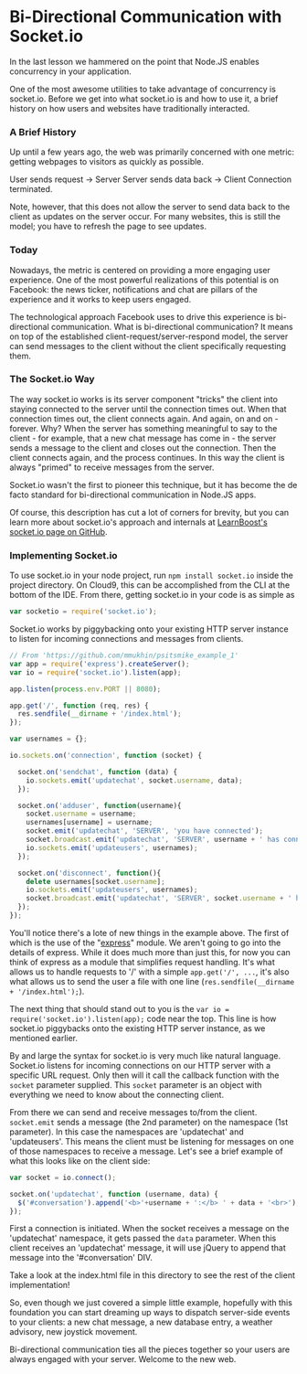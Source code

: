 Bi-Directional Communication with Socket.io
===========================================

In the last lesson we hammered on the point that Node.JS enables concurrency in
your application.

One of the most awesome utilities to take advantage of concurrency is socket.io.
Before we get into what socket.io is and how to use it, a brief history on how
users and websites have traditionally interacted.

### A Brief History

Up until a few years ago, the web was primarily concerned with one metric:
getting webpages to visitors as quickly as possible.

User sends request -> Server
Server sends data back -> Client
Connection terminated.

Note, however, that this does not allow the server to send data back to the
client as updates on the server occur. For many websites, this is still the
model; you have to refresh the page to see updates.

### Today

Nowadays, the metric is centered on providing a more engaging user experience.
One of the most powerful realizations of this potential is on Facebook: the news
ticker, notifications and chat are pillars of the experience and it works to
keep users engaged.

The technological approach Facebook uses to drive this experience is
bi-directional communication. What is bi-directional communication? It means
on top of the established client-request/server-respond model, the server can
send messages to the client without the client specifically requesting them.

### The Socket.io Way

The way socket.io works is its server component "tricks" the client into staying
connected to the server until the connection times out. When that connection
times out, the client connects again. And again, on and on - forever. Why? When
the server has something meaningful to say to the client - for example, that a
new chat message has come in - the server sends a message to the client and
closes out the connection. Then the client connects again, and the process
continues. In this way the client is always "primed" to receive messages from
the server.

Socket.io wasn't the first to pioneer this technique, but it has become the de
facto standard for bi-directional communication in Node.JS apps.

Of course, this description has cut a lot of corners for brevity, but you can
learn more about socket.io's approach and internals at [LearnBoost's socket.io
page on GitHub](https://github.com/LearnBoost/socket.io).

### Implementing Socket.io

To use socket.io in your node project, run `npm install socket.io` inside the
project directory. On Cloud9, this can be accomplished from the CLI at the
bottom of the IDE. From there, getting socket.io in your code is as simple as

```javascript
var socketio = require('socket.io');
```

Socket.io works by piggybacking onto your existing HTTP server instance to
listen for incoming connections and messages from clients.

```javascript
// From 'https://github.com/mmukhin/psitsmike_example_1'
var app = require('express').createServer();
var io = require('socket.io').listen(app);

app.listen(process.env.PORT || 8080);

app.get('/', function (req, res) {
  res.sendfile(__dirname + '/index.html');
});

var usernames = {};

io.sockets.on('connection', function (socket) {

  socket.on('sendchat', function (data) {
    io.sockets.emit('updatechat', socket.username, data);
  });

  socket.on('adduser', function(username){
    socket.username = username;
    usernames[username] = username;
    socket.emit('updatechat', 'SERVER', 'you have connected');
    socket.broadcast.emit('updatechat', 'SERVER', username + ' has connected');
    io.sockets.emit('updateusers', usernames);
  });

  socket.on('disconnect', function(){
    delete usernames[socket.username];
    io.sockets.emit('updateusers', usernames);
    socket.broadcast.emit('updatechat', 'SERVER', socket.username + ' has disconnected');
  });
});
```

You'll notice there's a lote of new things in the example above. The first of which is the use
of the "[express](http://expressjs.com/)" module. We aren't going to go into the 
details of express. While it does much more than just this, for now you can think of
express as a module that simplifies request handling. It's what allows us to handle requests
to '/' with a simple `app.get('/', ...`, it's also what allows us to send the user a file 
with one line (`res.sendfile(__dirname + '/index.html');`).

The next thing that should stand out to you is the
 `var io = require('socket.io').listen(app);` code near the top. This line is how socket.io
piggybacks onto the existing HTTP server instance, as we mentioned earlier.

By and large the syntax for socket.io is very much like natural language. 
Socket.io listens for incoming connections on our HTTP server with a specific URL request. 
Only then will it call the callback function with the `socket` parameter supplied. 
This `socket` parameter is an object with everything we need to know about the
connecting client.

From there we can send and receive messages to/from the client. `socket.emit`
sends a message (the 2nd parameter) on the namespace (1st parameter). In this
case the namespaces are 'updatechat' and 'updateusers'. 
This means the client must be listening for messages on one of those namespaces to
 receive a message. Let's see a brief example of what this looks like on the client side:

```javascript
var socket = io.connect();

socket.on('updatechat', function (username, data) {
  $('#conversation').append('<b>'+username + ':</b> ' + data + '<br>');
});
```

First a connection is initiated. When the socket receives a message on the 'updatechat'
namespace, it gets passed the `data` parameter. When this client receives an 'updatechat'
message, it will use jQuery to append that message into the '#conversation' DIV.

Take a look at the index.html file in this directory to see the rest of the client implementation!

So, even though we just covered a simple little example, 
hopefully with this foundation you can start dreaming up ways to dispatch server-side
events to your clients: a new chat message, a new database entry, a weather
advisory, new joystick movement.

Bi-directional communication ties all the pieces together so your users are
always engaged with your server. Welcome to the new web.